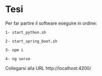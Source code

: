 # Tesi

Per far partire il software eseguire in ordine:

```
1- start_python.sh
```
```
2- start_spring_boot.sh
```
```
3- npm i
```
```
4- ng serve
```


Collegarsi alla URL
http://localhost:4200/
